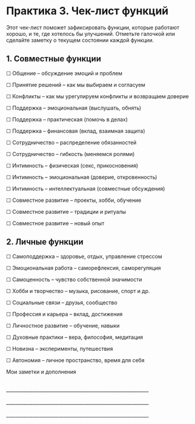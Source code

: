 # Практика 3. Чек-лист функций

Этот чек-лист поможет зафиксировать функции, которые работают хорошо, и те, где хотелось бы улучшений. Отметьте галочкой или сделайте заметку о текущем состоянии каждой функции.

## 1. Совместные функции

☐ Общение – обсуждение эмоций и проблем

☐ Принятие решений – как мы выбираем и согласуем

☐ Конфликты – как мы урегулируем конфликты и возвращаем доверие

☐ Поддержка – эмоциональная (выслушать, обнять)

☐ Поддержка – практическая (помочь в делах)

☐ Поддержка – финансовая (вклад, взаимная защита)

☐ Сотрудничество – распределение обязанностей

☐ Сотрудничество – гибкость (меняемся ролями)

☐ Интимность – физическая (секс, прикосновения)

☐ Интимность – эмоциональная (доверие, откровенность)

☐ Интимность – интеллектуальная (совместные обсуждения)

☐ Совместное развитие – проекты, хобби, обучение

☐ Совместное развитие – традиции и ритуалы

☐ Совместное развитие – новый опыт

## 2. Личные функции

☐ Самоподдержка – здоровье, отдых, управление стрессом

☐ Эмоциональная работа – саморефлексия, саморегуляция

☐ Самоценность – чувство собственной значимости

☐ Хобби и творчество – музыка, рисование, спорт и др.

☐ Социальные связи – друзья, сообщество

☐ Профессия и карьера – вклад, достижения

☐ Личностное развитие – обучение, навыки

☐ Духовные практики – вера, философия, медитация

☐ Новизна – эксперименты, путешествия

☐ Автономия – личное пространство, время для себя

Мои заметки и дополнения

<br/>
____________________________________________________________
<br/><br/>
____________________________________________________________
<br/><br/>
____________________________________________________________


